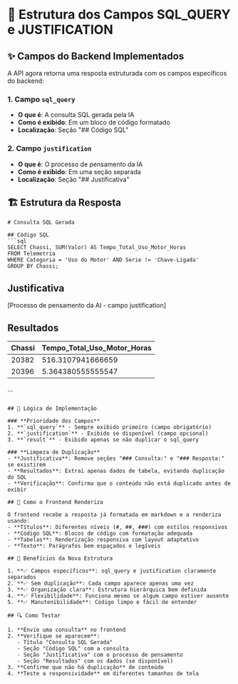 # 🎯 Estrutura dos Campos SQL_QUERY e JUSTIFICATION

## ✨ Campos do Backend Implementados

A API agora retorna uma resposta estruturada com os campos específicos do backend:

### 1. **Campo `sql_query`**
- **O que é**: A consulta SQL gerada pela IA
- **Como é exibido**: Em um bloco de código formatado
- **Localização**: Seção "## Código SQL"

### 2. **Campo `justification`**
- **O que é**: O processo de pensamento da IA
- **Como é exibido**: Em uma seção separada
- **Localização**: Seção "## Justificativa"

## 🏗️ Estrutura da Resposta

```
# Consulta SQL Gerada

## Código SQL
```sql
SELECT Chassi, SUM(Valor) AS Tempo_Total_Uso_Motor_Horas
FROM Telemetria
WHERE Categoria = 'Uso do Motor' AND Serie != 'Chave-Ligada'
GROUP BY Chassi;
```

## Justificativa

[Processo de pensamento da AI - campo justification]

## Resultados

| Chassi | Tempo_Total_Uso_Motor_Horas |
|--------|-----------------------------|
| 20382  | 516.3107941666659           |
| 20396  | 5.364380555555547           |
...
```

## 🔧 Lógica de Implementação

### **Prioridade dos Campos**
1. **`sql_query`** - Sempre exibido primeiro (campo obrigatório)
2. **`justification`** - Exibido se disponível (campo opcional)
3. **`result`** - Exibido apenas se não duplicar o sql_query

### **Limpeza de Duplicação**
- **Justificativa**: Remove seções "### Consulta:" e "### Resposta:" se existirem
- **Resultados**: Extrai apenas dados de tabela, evitando duplicação do SQL
- **Verificação**: Confirma que o conteúdo não está duplicado antes de exibir

## 📱 Como o Frontend Renderiza

O frontend recebe a resposta já formatada em markdown e a renderiza usando:
- **Títulos**: Diferentes níveis (#, ##, ###) com estilos responsivos
- **Código SQL**: Blocos de código com formatação adequada
- **Tabelas**: Renderização responsiva com layout adaptativo
- **Texto**: Parágrafos bem espaçados e legíveis

## 🎉 Benefícios da Nova Estrutura

1. **✅ Campos específicos**: sql_query e justification claramente separados
2. **✅ Sem duplicação**: Cada campo aparece apenas uma vez
3. **✅ Organização clara**: Estrutura hierárquica bem definida
4. **✅ Flexibilidade**: Funciona mesmo se algum campo estiver ausente
5. **✅ Manutenibilidade**: Código limpo e fácil de entender

## 🔍 Como Testar

1. **Envie uma consulta** no frontend
2. **Verifique se aparecem**:
   - Título "Consulta SQL Gerada"
   - Seção "Código SQL" com a consulta
   - Seção "Justificativa" com o processo de pensamento
   - Seção "Resultados" com os dados (se disponível)
3. **Confirme que não há duplicação** de conteúdo
4. **Teste a responsividade** em diferentes tamanhos de tela 